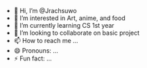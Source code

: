 - 👋 Hi, I’m @Jrachsuwo
- 👀 I’m interested in Art, anime, and food
- 🌱 I’m currently learning CS 1st year
- 💞️ I’m looking to collaborate on basic project
- 📫 How to reach me ...
- 😄 Pronouns: ...
- ⚡ Fun fact: ...

<!---
Jrachsuwo/Jrachsuwo is a ✨ special ✨ repository because its `README.md` (this file) appears on your GitHub profile.
You can click the Preview link to take a look at your changes.
--->
